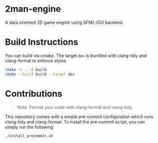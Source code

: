 # 2man-engine
A data oriented 2D game engine using SFML-GUI backend.

# Build Instructions
You can build via cmake. The target `dev` is bundled with clang-tidy and clang-format to enforce styles.
```sh
cmake -S . -B build
cmake --build build --target dev
``` 

# Contributions
> Note: Format your code with clang-format and clang-tidy.

This repository comes with a simple pre-commit configuration which runs clang-tidy and clang-format. To install the pre-commit script, you can simply run the following:

```sh
./install_precommit.sh
```
